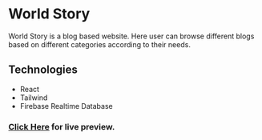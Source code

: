<h1>World Story</h1>
<p>World Story is a blog based website. Here user can browse different blogs based on different categories according to their needs.</p>

<h2>Technologies</h2>
<ul>
    <li>React</li>
    <li>Tailwind</li>
    <li>Firebase Realtime Database</li>
</ul>

<h3><a href="https://world-story-9879d.web.app/home">Click Here</a> for live preview.</h3>
